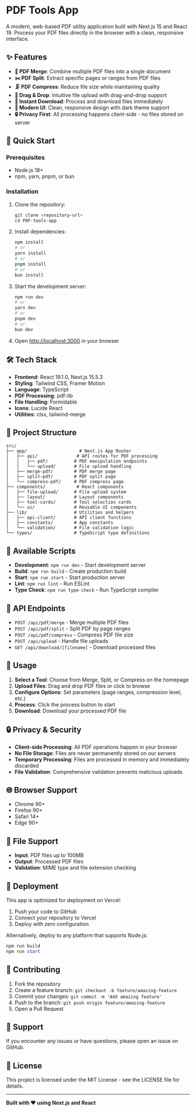# PDF Tools App

A modern, web-based PDF utility application built with Next.js 15 and React 19. Process your PDF files directly in the browser with a clean, responsive interface.

## ✨ Features

- **📄 PDF Merge**: Combine multiple PDF files into a single document
- **✂️ PDF Split**: Extract specific pages or ranges from PDF files
- **🗜️ PDF Compress**: Reduce file size while maintaining quality
- **📁 Drag & Drop**: Intuitive file upload with drag-and-drop support
- **💾 Instant Download**: Process and download files immediately
- **🌙 Modern UI**: Clean, responsive design with dark theme support
- **🔒 Privacy First**: All processing happens client-side - no files stored on server

## 🚀 Quick Start

### Prerequisites

- Node.js 18+ 
- npm, yarn, pnpm, or bun

### Installation

1. Clone the repository:
   ```powershell
   git clone <repository-url>
   cd PDF-tools-app
   ```

2. Install dependencies:
   ```powershell
   npm install
   # or
   yarn install
   # or
   pnpm install
   # or
   bun install
   ```

3. Start the development server:
   ```powershell
   npm run dev
   # or
   yarn dev
   # or
   pnpm dev
   # or
   bun dev
   ```

4. Open [http://localhost:3000](http://localhost:3000) in your browser

## 🛠️ Tech Stack

- **Frontend**: React 19.1.0, Next.js 15.5.3
- **Styling**: Tailwind CSS, Framer Motion
- **Language**: TypeScript
- **PDF Processing**: pdf-lib
- **File Handling**: Formidable
- **Icons**: Lucide React
- **Utilities**: clsx, tailwind-merge

## 📁 Project Structure

```
src/
├── app/                    # Next.js App Router
│   ├── api/               # API routes for PDF processing
│   │   ├── pdf/          # PDF manipulation endpoints
│   │   └── upload/       # File upload handling
│   ├── merge-pdf/        # PDF merge page
│   ├── split-pdf/        # PDF split page
│   └── compress-pdf/     # PDF compress page
├── components/            # React components
│   ├── file-upload/      # File upload system
│   ├── layout/           # Layout components
│   ├── tool-cards/       # Tool selection cards
│   └── ui/               # Reusable UI components
├── lib/                  # Utilities and helpers
│   ├── api-client/       # API client functions
│   ├── constants/        # App constants
│   └── validation/       # File validation logic
└── types/                # TypeScript type definitions
```

## 🔧 Available Scripts

- **Development**: `npm run dev` - Start development server
- **Build**: `npm run build` - Create production build
- **Start**: `npm run start` - Start production server
- **Lint**: `npm run lint` - Run ESLint
- **Type Check**: `npm run type-check` - Run TypeScript compiler

## 📝 API Endpoints

- `POST /api/pdf/merge` - Merge multiple PDF files
- `POST /api/pdf/split` - Split PDF by page ranges
- `POST /api/pdf/compress` - Compress PDF file size
- `POST /api/upload` - Handle file uploads
- `GET /api/download/[filename]` - Download processed files

## 🎯 Usage

1. **Select a Tool**: Choose from Merge, Split, or Compress on the homepage
2. **Upload Files**: Drag and drop PDF files or click to browse
3. **Configure Options**: Set parameters (page ranges, compression level, etc.)
4. **Process**: Click the process button to start
5. **Download**: Download your processed PDF file

## 🔒 Privacy & Security

- **Client-side Processing**: All PDF operations happen in your browser
- **No File Storage**: Files are never permanently stored on our servers
- **Temporary Processing**: Files are processed in memory and immediately discarded
- **File Validation**: Comprehensive validation prevents malicious uploads

## 🌐 Browser Support

- Chrome 90+
- Firefox 90+
- Safari 14+
- Edge 90+

## 📄 File Support

- **Input**: PDF files up to 100MB
- **Output**: Processed PDF files
- **Validation**: MIME type and file extension checking

## 🚀 Deployment

This app is optimized for deployment on Vercel:

1. Push your code to GitHub
2. Connect your repository to Vercel
3. Deploy with zero configuration

Alternatively, deploy to any platform that supports Node.js:

```powershell
npm run build
npm run start
```

## 🤝 Contributing

1. Fork the repository
2. Create a feature branch: `git checkout -b feature/amazing-feature`
3. Commit your changes: `git commit -m 'Add amazing feature'`
4. Push to the branch: `git push origin feature/amazing-feature`
5. Open a Pull Request

## 📧 Support

If you encounter any issues or have questions, please open an issue on GitHub.

## 📄 License

This project is licensed under the MIT License - see the LICENSE file for details.

---

**Built with ❤️ using Next.js and React**
